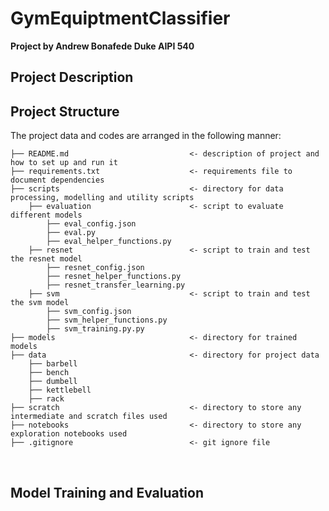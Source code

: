 # GymEquiptmentClassifier
**Project by Andrew Bonafede Duke AIPI 540**

## Project Description

## Project Structure
The project data and codes are arranged in the following manner:

```
├── README.md                           <- description of project and how to set up and run it
├── requirements.txt                    <- requirements file to document dependencies
├── scripts                             <- directory for data processing, modelling and utility scripts
    ├── evaluation                      <- script to evaluate different models
        ├── eval_config.json
        ├── eval.py
        ├── eval_helper_functions.py
    ├── resnet                          <- script to train and test the resnet model
        ├── resnet_config.json
        ├── resnet_helper_functions.py
        ├── resnet_transfer_learning.py
    ├── svm                             <- script to train and test the svm model
        ├── svm_config.json
        ├── svm_helper_functions.py
        ├── svm_training.py.py
├── models                              <- directory for trained models
├── data                                <- directory for project data 
    ├── barbell
    ├── bench
    ├── dumbell
    ├── kettlebell
    ├── rack
├── scratch                             <- directory to store any intermediate and scratch files used
├── notebooks                           <- directory to store any exploration notebooks used
├── .gitignore                          <- git ignore file
```

&nbsp;
## Model Training and Evaluation
